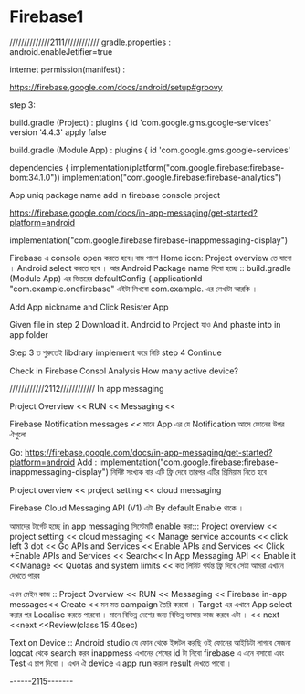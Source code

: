 # Firebase1
//////////////2111////////////
gradle.properties     :   
android.enableJetifier=true

internet permission(manifest) : 
    <uses-permission android:name="android.permission.INTERNET"/>
    <uses-permission android:name="android.permission.ACCESS_WIFI_STATE"/>

https://firebase.google.com/docs/android/setup#groovy 

step 3:


build.gradle (Project) : 
plugins { 
id 'com.google.gms.google-services' version '4.4.3' apply false


build.gradle (Module App) : 
plugins { 
id 'com.google.gms.google-services'


dependencies {
implementation(platform("com.google.firebase:firebase-bom:34.1.0"))
implementation("com.google.firebase:firebase-analytics")

App uniq package name add in firebase console project

https://firebase.google.com/docs/in-app-messaging/get-started?platform=android

 implementation("com.google.firebase:firebase-inappmessaging-display")


 Firebase এ console open করতে হবে।বাম পাশে Home icon: Project overview তে যাবো । Android select করতে হবে । আর Android Package name দিবো হচ্ছে :: build.gradle (Module App) এর ভিতরের 
 defaultConfig {
        applicationId "com.example.onefirebase"  এইটা লিখবো com.example. এর লেখাটা আরকি । 

Add App nickname and Click Resister App

 Given file in step 2 Download it.
 Android to Project যাও And phaste into in app folder

Step 3 ত শুরুতেই libdrary implement করে নিচি  step 4 Continue

Check in Firebase Consol Analysis How many active device? 

 
////////////2112////////////
 In app messaging

 Project Overview << RUN << Messaging << 

 Firebase Notification messages << মানে App এর যে Notification আসে ফোনের উপর ঐগুলো

Go:
 https://firebase.google.com/docs/in-app-messaging/get-started?platform=android 
Add :
 implementation("com.google.firebase:firebase-inappmessaging-display")
 নির্দিষ্ট সংখ্যক বার এটি ফ্রি দেবে তারপর এটির প্রিমিয়াম নিতে হবে

Project overview << project setting << cloud messaging

Firebase Cloud Messaging API (V1) এটা By default Enable থাকে । 

 আমাদের টার্গেট হচ্ছে in app messaging  সিস্টেমটি enable করা:::
Project overview << project setting << cloud messaging << 	Manage service accounts << click left 3 dot << Go APIs and Services << Enable APIs and Services << Click  +Enable APIs and Services << Search<< In App Messaging API << Enable it <<Manage << Quotas and system limits <<   কত লিমিট পর্যন্ত ফ্রি দিবে সেটা আমরা এখানে দেখতে পারব

এখন মেইন কাজ :: 
Project Overview << RUN << Messaging << Firebase in-app messages<< Create <<   মন মত campaign তৈরি করবো । Target এর এখানে App select করার পর Localise করতে পারবো । মানে বিভিন্ন দেশের জন্য বিভিন্ন ভাষায় কাজ করবে এটা । << next <<next <<Review(class 15:40sec)


Text on Device :: Android studio  যে ফোন থেকে ইন্সটল করছি ওই ফোনের আইডিটা লাগবে সেজন্য logcat থেকে search করব inappmess  এখানের শেষের id টা নিবো firebase এ  এনে বসাবো এবং Test এ চাপ দিবো । এখন ঐ device এ app run করলে result দেখতে পাবো । 


------2115-------

  
